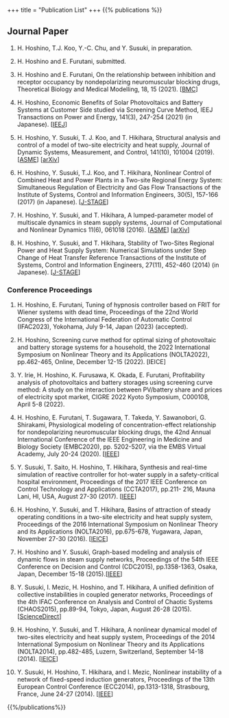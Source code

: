 +++
title = "Publication List"
+++
{{% publications %}}


## Journal Paper

1. H. Hoshino, T.J. Koo, Y.-C. Chu, and Y. Susuki, in preparation.

1. H. Hoshino and E. Furutani, submitted.

1. H. Hoshino and E. Furutani,
On the relationship between inhibition and receptor occupancy by nondepolarizing neuromuscular blocking drugs,
Theoretical Biology and Medical Modelling, 18, 15 (2021).
[[BMC](https://doi.org/10.1186/s12976-021-00147-w)]

1. H. Hoshino,
Economic Benefits of Solar Photovoltaics and Battery Systems at Customer Side studied via Screening Curve Method,
IEEJ Transactions on Power and Energy, 141(3), 247-254 (2021) (in Japanese). 
[[IEEJ](https://www.jstage.jst.go.jp/article/ieejpes/141/3/141_247/_article/-char/en)]

1. H. Hoshino, Y. Susuki, T. J. Koo, and T. Hikihara,
Structural analysis and control of a model of two-site electricity and heat supply,
Journal of Dynamic Systems, Measurement, and Control, 141(10), 101004 (2019).
[[ASME](https://doi.org/10.1115/1.4043703)]
[[arXiv](https://arxiv.org/abs/1809.03939)]

1. H. Hoshino, Y. Susuki, T.J. Koo, and T. Hikihara,
Nonlinear Control of Combined Heat and Power Plants in a Two-site Regional Energy System: Simultaneous Regulation of Electricity and Gas Flow
Transactions of the Institute of Systems, Control and Information Engineers, 30(5), 157-166 (2017) (in Japanese).
[[J-STAGE](https://doi.org/10.5687/iscie.30.157)]

1. H. Hoshino, Y. Susuki, and T. Hikihara,
A lumped-parameter model of multiscale dynamics in steam supply systems,
Journal of Computational and Nonlinear Dynamics 11(6), 061018 (2016).
[[ASME](https://doi.org/10.1115/1.4034491)]
[[arXiv](https://arxiv.org/abs/1906.08135)]

1. H. Hoshino, Y. Susuki, and T. Hikihara,
Stability of Two-Sites Regional Power and Heat Supply System: Numerical Simulations under Step Change of Heat Transfer Reference
Transactions of the Institute of Systems, Control and Information Engineers, 
27(11), 452-460 (2014) (in Japanese).
[[J-STAGE](https://doi.org/10.5687/iscie.27.452)]


### Conference Proceedings

1. H. Hoshino, E. Furutani, Tuning of hypnosis controller based on FRIT for Wiener systems with dead time, Proceedings of the 22nd World Congress of the International Federation of Automatic Control (IFAC2023), Yokohama, July 9-14, Japan (2023) (accepted).

1. H. Hoshino, Screening curve method for optimal sizing of photovoltaic and battery storage systems for a household, the 2022 International Symposium on Nonlinear Theory and its Applications (NOLTA2022), pp.462-465, Online, December 12-15 (2022). [IEICE]

1. Y. Irie, H. Hoshino, K. Furusawa, K. Okada, E. Furutani, Profitability analysis of photovoltaics and battery storages using screening curve method: A study on the interaction between PV/battery share and prices of electricity spot market, CIGRE 2022 Kyoto Symposium, C000108, April 5-8 (2022). 

1. H. Hoshino, E. Furutani, T. Sugawara, T. Takeda, Y. Sawanobori, G. Shirakami, Physiological modeling of concentration-effect relationship for nondepolarizing neuromuscular blocking drugs, the 42nd Annual International Conference of the IEEE Engineering in Medicine and Biology Society (EMBC2020), pp. 5202-5207, via the EMBS Virtual Academy, July 20-24 (2020). [[IEEE](https://ieeexplore.ieee.org/abstract/document/9175229)] 

1. Y. Susuki, T. Saito, H. Hoshino, T. Hikihara, Synthesis and real-time simulation of reactive controller for hot-water supply in a safety-critical hospital environment, Proceedings of the 2017 IEEE Conference on Control Technology and Applications (CCTA2017), pp.211- 216, Mauna Lani, HI, USA, August 27-30 (2017). [[IEEE](https://doi.org/10.1109/CCTA.2017.8062465)]

1. H. Hoshino, Y. Susuki, and T. Hikihara, Basins of attraction of steady operating conditions in a two-site electricity and heat supply system, Proceedings of the 2016 International Symposium on Nonlinear Theory and its Applications (NOLTA2016), pp.675-678, Yugawara, Japan, November 27-30 (2016). [[IEICE](http://www.ieice.org/nolta/symposium/archive/2016/articles/1185.pdf)]

1. H. Hoshino and Y. Susuki, Graph-based modeling and analysis of dynamic flows in steam supply networks, Proceedings of the 54th IEEE Conference on Decision and Control (CDC2015), pp.1358-1363, Osaka, Japan, December 15-18 (2015).[[IEEE](https://doi.org/10.1109/CDC.2015.7402400)]

1. Y. Susuki, I. Mezic, H. Hoshino, and T. Hikihara, A unified definition of collective instabilities in coupled generator networks, Proceedings of the 4th IFAC Conference on Analysis and Control of Chaotic Systems (CHAOS2015), pp.89-94, Tokyo, Japan, August 26-28 (2015). [[ScienceDirect](https://doi.org/10.1016/j.ifacol.2015.11.016)]

1. H. Hoshino, Y. Susuki, and T. Hikihara, A nonlinear dynamical model of two-sites electricity and heat supply system, Proceedings of the 2014 International Symposium on Nonlinear Theory and its Applications (NOLTA2014), pp.482-485, Luzern, Switzerland, September 14-18 (2014). [[IEICE](http://www.ieice.org/nolta/symposium/archive/2014/articles/C2L-A2-6065.pdf)]

1. Y. Susuki, H. Hoshino, T. Hikihara, and I. Mezic, Nonlinear instability of a network of fixed-speed induction generators, Proceedings of the 13th European Control Conference (ECC2014), pp.1313-1318, Strasbourg, France, June 24-27 (2014). [[IEEE](https://doi.org/10.1109/ECC.2014.6862396)]


{{%/publications%}}
